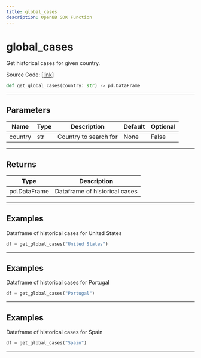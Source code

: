 ```yaml
---
title: global_cases
description: OpenBB SDK Function
---
```


# global_cases

Get historical cases for given country.

Source Code: [[link](https://github.com/OpenBB-finance/OpenBBTerminal/tree/main/openbb_terminal/alternative/covid/covid_model.py#L26)]

```python
def get_global_cases(country: str) -> pd.DataFrame
```
---
## Parameters

| Name | Type | Description | Default | Optional |
| ---- | ---- | ----------- | ------- | -------- |
| country | str | Country to search for | None | False |

---
## Returns

| Type | Description |
| ---- | ----------- |
| pd.DataFrame | Dataframe of historical cases |

---
## Examples

Dataframe of historical cases for United States


```python
df = get_global_cases("United States")
```

---
## Examples

Dataframe of historical cases for Portugal


```python
df = get_global_cases("Portugal")
```

---
## Examples

Dataframe of historical cases for Spain
```python
df = get_global_cases("Spain")
```

---
